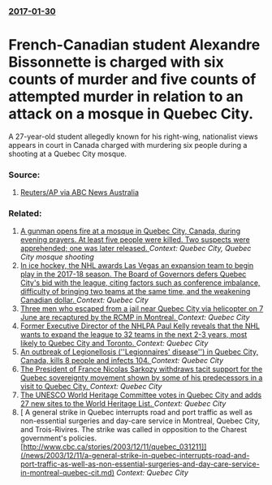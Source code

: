 ### [2017-01-30](/news/2017/01/30/index.md)

# French-Canadian student Alexandre Bissonnette is charged with six counts of murder and five counts of attempted murder in relation to an attack on a mosque in Quebec City. 

A 27-year-old student allegedly known for his right-wing, nationalist views appears in court in Canada charged with murdering six people during a shooting at a Quebec City mosque.


### Source:

1. [Reuters/AP via ABC News Australia](http://www.abc.net.au/news/2017-01-31/quebec-city-mosque-shooting-lone-wolf-attack-student-charged/8225294)

### Related:

1. [ A gunman opens fire at a mosque in Quebec City, Canada, during evening prayers. At least five people were killed. Two suspects were apprehended; one was later released. ](/news/2017/01/29/a-gunman-opens-fire-at-a-mosque-in-quebec-city-canada-during-evening-prayers-at-least-five-people-were-killed-two-suspects-were-apprehe.md) _Context: Quebec City, Quebec City mosque shooting_
2. [In ice hockey, the NHL awards Las Vegas an expansion team to begin play in the 2017-18 season. The Board of Governors defers Quebec City's bid with the league, citing factors such as conference imbalance, difficulty of bringing two teams at the same time, and the weakening Canadian dollar. ](/news/2016/06/22/in-ice-hockey-the-nhl-awards-las-vegas-an-expansion-team-to-begin-play-in-the-2017a18-season-the-board-of-governors-defers-quebec-city-s.md) _Context: Quebec City_
3. [Three men who escaped from a jail near Quebec City via helicopter on 7 June are recaptured by the RCMP in Montreal. ](/news/2014/06/22/three-men-who-escaped-from-a-jail-near-quebec-city-via-helicopter-on-7-june-are-recaptured-by-the-rcmp-in-montreal.md) _Context: Quebec City_
4. [Former Executive Director of the NHLPA Paul Kelly reveals that the NHL wants to expand the league to 32 teams in the next 2-3 years, most likely to Quebec City and Toronto. ](/news/2013/01/30/former-executive-director-of-the-nhlpa-paul-kelly-reveals-that-the-nhl-wants-to-expand-the-league-to-32-teams-in-the-next-2a3-years-most.md) _Context: Quebec City_
5. [An outbreak of Legionellosis (''Legionnaires' disease'') in Quebec City, Canada, kills 8 people and infects 104. ](/news/2012/08/26/an-outbreak-of-legionellosis-legionnaires-disease-in-quebec-city-canada-kills-8-people-and-infects-104.md) _Context: Quebec City_
6. [ The President of France Nicolas Sarkozy withdraws tacit support for the Quebec sovereignty movement shown by some of his predecessors in a visit to Quebec City. ](/news/2008/10/17/the-president-of-france-nicolas-sarkozy-withdraws-tacit-support-for-the-quebec-sovereignty-movement-shown-by-some-of-his-predecessors-in-a.md) _Context: Quebec City_
7. [ The UNESCO World Heritage Committee votes in Quebec City and adds 27 new sites to the World Heritage List. ](/news/2008/07/8/the-unesco-world-heritage-committee-votes-in-quebec-city-and-adds-27-new-sites-to-the-world-heritage-list.md) _Context: Quebec City_
8. [ A general strike in Quebec interrupts road and port traffic as well as non-essential surgeries and day-care service in Montreal, Quebec City, and Trois-Rivires. The strike was called in opposition to the Charest government's policies. [http://www.cbc.ca/stories/2003/12/11/quebec_031211]](/news/2003/12/11/a-general-strike-in-quebec-interrupts-road-and-port-traffic-as-well-as-non-essential-surgeries-and-day-care-service-in-montreal-quebec-cit.md) _Context: Quebec City_
